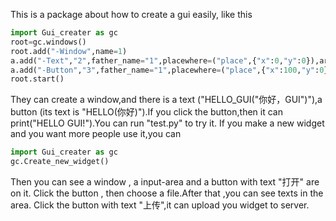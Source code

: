 This is a package about how to create a gui easily,
like this
```python
import Gui_creater as gc
root=gc.windows()
root.add("-Window",name=1)
a.add("-Text","2",father_name="1",placewhere=("place",{"x":0,"y":0}),args={"text":"HELLO_GUI(你好，GUI)","bg":"red"})
a.add("-Button","3",father_name="1",placewhere=("place",{"x":100,"y":0}),args={"text":"HELLO(你好)","bg":"blue","command":lambda:print("HELLO GUI!")})
root.start()
```
They can create a window,and there is a text ("HELLO_GUI("你好，GUI")"),a button (its text is "HELLO(你好)").If you click the button,then it can print("HELLO GUI!").You can run "test.py" to try it.
If you make a new widget and you want more people use it,you can
```python
import Gui_creater as gc
gc.Create_new_widget()
```
Then you can see a window , a input-area and a button with text "打开" are on it.
Click the button , then choose a file.After that ,you can see texts in the area.
Click the button with text "上传",it can upload you widget to server. 
